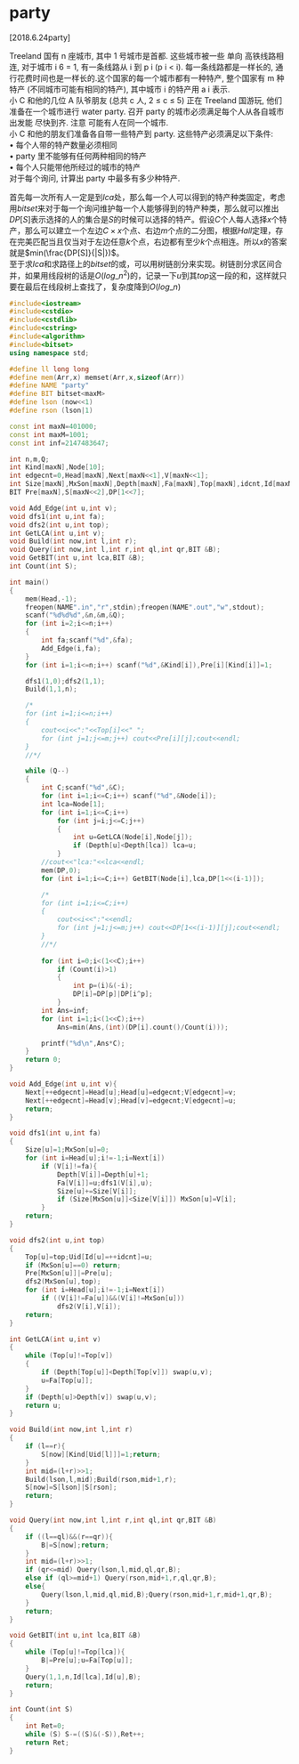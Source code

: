 # party
[2018.6.24party]

Treeland 国有 n 座城市, 其中 1 号城市是首都. 这些城市被一些 单向 高铁线路相连, 对于城市 i 6 = 1, 有一条线路从 i 到 p i (p i < i). 每一条线路都是一样长的, 通行花费时间也是一样长的.这个国家的每一个城市都有一种特产, 整个国家有 m 种特产 (不同城市可能有相同的特产), 其中城市 i 的特产用 a i 表示.  
小 C 和他的几位 A 队爷朋友 (总共 c 人, 2 ≤ c ≤ 5) 正在 Treeland 国游玩, 他们准备在一个城市进行 water party. 召开 party 的城市必须满足每个人从各自城市出发能 尽快到齐. 注意 可能有人在同一个城市.  
小 C 和他的朋友们准备各自带一些特产到 party. 这些特产必须满足以下条件:  
• 每个人带的特产数量必须相同  
• party 里不能够有任何两种相同的特产  
• 每个人只能带他所经过的城市的特产  
对于每个询问, 计算出 party 中最多有多少种特产.

首先每一次所有人一定是到$lca$处，那么每一个人可以得到的特产种类固定，考虑用$bitset$来对于每一个询问维护每一个人能够得到的特产种类，那么就可以推出$DP[S]$表示选择的人的集合是$S$的时候可以选择的特产。假设$C$个人每人选择$x$个特产，那么可以建立一个左边$C\times x$个点、右边$m$个点的二分图，根据$Hall$定理，存在完美匹配当且仅当对于左边任意$k$个点，右边都有至少$k$个点相连。所以$x$的答案就是$min(\frac{DP[S]}{|S|})$。  
至于求$lca$和求路径上的$bitset$的或，可以用树链剖分来实现。树链剖分求区间合并，如果用线段树的话是$O(log\_n^2)$的，记录一下$u$到其$top$这一段的和，这样就只要在最后在线段树上查找了，复杂度降到$O(log\_n)$

```cpp
#include<iostream>
#include<cstdio>
#include<cstdlib>
#include<cstring>
#include<algorithm>
#include<bitset>
using namespace std;

#define ll long long
#define mem(Arr,x) memset(Arr,x,sizeof(Arr))
#define NAME "party"
#define BIT bitset<maxM>
#define lson (now<<1)
#define rson (lson|1)

const int maxN=401000;
const int maxM=1001;
const int inf=2147483647;

int n,m,Q;
int Kind[maxN],Node[10];
int edgecnt=0,Head[maxN],Next[maxN<<1],V[maxN<<1];
int Size[maxN],MxSon[maxN],Depth[maxN],Fa[maxN],Top[maxN],idcnt,Id[maxN],Uid[maxN];
BIT Pre[maxN],S[maxN<<2],DP[1<<7];

void Add_Edge(int u,int v);
void dfs1(int u,int fa);
void dfs2(int u,int top);
int GetLCA(int u,int v);
void Build(int now,int l,int r);
void Query(int now,int l,int r,int ql,int qr,BIT &B);
void GetBIT(int u,int lca,BIT &B);
int Count(int S);

int main()
{
	mem(Head,-1);
	freopen(NAME".in","r",stdin);freopen(NAME".out","w",stdout);
	scanf("%d%d%d",&n,&m,&Q);
	for (int i=2;i<=n;i++)
	{
		int fa;scanf("%d",&fa);
		Add_Edge(i,fa);
	}
	for (int i=1;i<=n;i++) scanf("%d",&Kind[i]),Pre[i][Kind[i]]=1;

	dfs1(1,0);dfs2(1,1);
	Build(1,1,n);

	/*
	for (int i=1;i<=n;i++)
	{
		cout<<i<<":"<<Top[i]<<" ";
		for (int j=1;j<=m;j++) cout<<Pre[i][j];cout<<endl;
	}
	//*/

	while (Q--)
	{
		int C;scanf("%d",&C);
		for (int i=1;i<=C;i++) scanf("%d",&Node[i]);
		int lca=Node[1];
		for (int i=1;i<=C;i++)
			for (int j=i;j<=C;j++)
			{
				int u=GetLCA(Node[i],Node[j]);
				if (Depth[u]<Depth[lca]) lca=u;
			}
		//cout<<"lca:"<<lca<<endl;
		mem(DP,0);
		for (int i=1;i<=C;i++) GetBIT(Node[i],lca,DP[1<<(i-1)]);

		/*
		for (int i=1;i<=C;i++)
		{
			cout<<i<<":"<<endl;
			for (int j=1;j<=m;j++) cout<<DP[1<<(i-1)][j];cout<<endl;
		}
		//*/
		
		for (int i=0;i<(1<<C);i++)
			if (Count(i)>1)
			{
				int p=(i)&(-i);
				DP[i]=DP[p]|DP[i^p];
			}
		int Ans=inf;
		for (int i=1;i<(1<<C);i++)
			Ans=min(Ans,(int)(DP[i].count()/Count(i)));

		printf("%d\n",Ans*C);
	}
	return 0;
}

void Add_Edge(int u,int v){
	Next[++edgecnt]=Head[u];Head[u]=edgecnt;V[edgecnt]=v;
	Next[++edgecnt]=Head[v];Head[v]=edgecnt;V[edgecnt]=u;
	return;
}

void dfs1(int u,int fa)
{
	Size[u]=1;MxSon[u]=0;
	for (int i=Head[u];i!=-1;i=Next[i])
		if (V[i]!=fa){
			Depth[V[i]]=Depth[u]+1;
			Fa[V[i]]=u;dfs1(V[i],u);
			Size[u]+=Size[V[i]];
			if (Size[MxSon[u]]<Size[V[i]]) MxSon[u]=V[i];
		}
	return;
}

void dfs2(int u,int top)
{
	Top[u]=top;Uid[Id[u]=++idcnt]=u;
	if (MxSon[u]==0) return;
	Pre[MxSon[u]]|=Pre[u];
	dfs2(MxSon[u],top);
	for (int i=Head[u];i!=-1;i=Next[i])
		if ((V[i]!=Fa[u])&&(V[i]!=MxSon[u]))
			dfs2(V[i],V[i]);
	return;
}

int GetLCA(int u,int v)
{
	while (Top[u]!=Top[v])
	{
		if (Depth[Top[u]]<Depth[Top[v]]) swap(u,v);
		u=Fa[Top[u]];
	}
	if (Depth[u]>Depth[v]) swap(u,v);
	return u;
}

void Build(int now,int l,int r)
{
	if (l==r){
		S[now][Kind[Uid[l]]]=1;return;
	}
	int mid=(l+r)>>1;
	Build(lson,l,mid);Build(rson,mid+1,r);
	S[now]=S[lson]|S[rson];
	return;
}

void Query(int now,int l,int r,int ql,int qr,BIT &B)
{
	if ((l==ql)&&(r==qr)){
		B|=S[now];return;
	}
	int mid=(l+r)>>1;
	if (qr<=mid) Query(lson,l,mid,ql,qr,B);
	else if (ql>=mid+1) Query(rson,mid+1,r,ql,qr,B);
	else{
		Query(lson,l,mid,ql,mid,B);Query(rson,mid+1,r,mid+1,qr,B);
	}
	return;
}

void GetBIT(int u,int lca,BIT &B)
{
	while (Top[u]!=Top[lca]){
		B|=Pre[u];u=Fa[Top[u]];
	}
	Query(1,1,n,Id[lca],Id[u],B);
	return;
}

int Count(int S)
{
	int Ret=0;
	while (S) S-=((S)&(-S)),Ret++;
	return Ret;
}
```